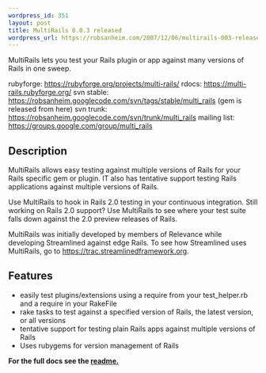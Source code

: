 ```yaml
--- 
wordpress_id: 351
layout: post
title: MultiRails 0.0.3 released
wordpress_url: https://robsanheim.com/2007/12/06/multirails-003-released/
---
```

MultiRails lets you test your Rails plugin or app against many versions of Rails in one sweep.

  rubyforge:    <a href="https://rubyforge.org/projects/multi-rails/">https://rubyforge.org/projects/multi-rails/</a>
  rdocs:        <a href="https://multi-rails.rubyforge.org/">https://multi-rails.rubyforge.org/</a>
  svn stable:   <a href="https://robsanheim.googlecode.com/svn/tags/stable/multi_rails">https://robsanheim.googlecode.com/svn/tags/stable/multi_rails</a> (gem is released from here)
  svn trunk:    <a href="https://robsanheim.googlecode.com/svn/trunk/multi_rails">https://robsanheim.googlecode.com/svn/trunk/multi_rails</a>
  mailing list: <a href="https://groups.google.com/group/multi_rails">https://groups.google.com/group/multi_rails</a>
  
<h2>Description</h2>

MultiRails allows easy testing against multiple versions of Rails for your Rails specific gem or plugin.  IT also has tentative support testing Rails applications against multiple versions of Rails.

Use MultiRails to hook in Rails 2.0 testing in your continuous integration.  Still working on Rails 2.0 support?  Use MultiRails to see where your test suite falls down against the 2.0 preview releases of Rails.

MultiRails was initially developed by members of Relevance while developing Streamlined against edge Rails.  To see how Streamlined uses MultiRails, go to <a href="https://trac.streamlinedframework.org">https://trac.streamlinedframework.org</a>.

<h2>Features</h2>

* easily test plugins/extensions using a require from your test_helper.rb and a require in your RakeFile
* rake tasks to test against a specified version of Rails, the latest version, or all versions
* tentative support for testing plain Rails apps against multiple versions of Rails
* Uses rubygems for version management of Rails

<strong>For the full docs see the <a href="https://robsanheim.googlecode.com/svn/trunk/multi_rails/README.txt">readme.</a></strong>
